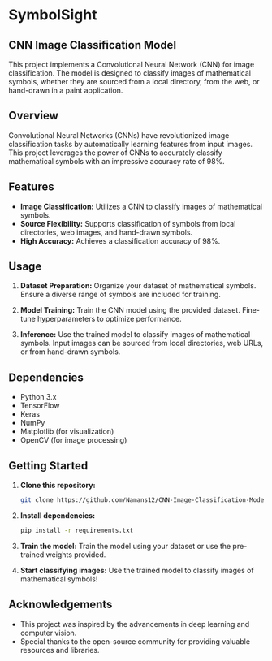 # SymbolSight
## CNN Image Classification Model

This project implements a Convolutional Neural Network (CNN) for image classification. The model is designed to classify images of mathematical symbols, whether they are sourced from a local directory, from the web, or hand-drawn in a paint application.

## Overview

Convolutional Neural Networks (CNNs) have revolutionized image classification tasks by automatically learning features from input images. This project leverages the power of CNNs to accurately classify mathematical symbols with an impressive accuracy rate of 98%.

## Features

- **Image Classification:** Utilizes a CNN to classify images of mathematical symbols.
- **Source Flexibility:** Supports classification of symbols from local directories, web images, and hand-drawn symbols.
- **High Accuracy:** Achieves a classification accuracy of 98%.
   
## Usage

1. **Dataset Preparation:** Organize your dataset of mathematical symbols. Ensure a diverse range of symbols are included for training.

2. **Model Training:** Train the CNN model using the provided dataset. Fine-tune hyperparameters to optimize performance.

3. **Inference:** Use the trained model to classify images of mathematical symbols. Input images can be sourced from local directories, web URLs, or from hand-drawn symbols.

## Dependencies

- Python 3.x
- TensorFlow
- Keras
- NumPy
- Matplotlib (for visualization)
- OpenCV (for image processing)

## Getting Started

1. **Clone this repository:**

    ```bash
    git clone https://github.com/Namans12/CNN-Image-Classification-Model.git
    ```

2. **Install dependencies:**

    ```bash
    pip install -r requirements.txt
    ```

3. **Train the model:** Train the model using your dataset or use the pre-trained weights provided.

4. **Start classifying images:** Use the trained model to classify images of mathematical symbols!

## Acknowledgements

- This project was inspired by the advancements in deep learning and computer vision.
- Special thanks to the open-source community for providing valuable resources and libraries.
